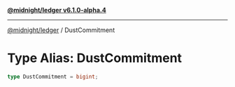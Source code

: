 [**@midnight/ledger v6.1.0-alpha.4**](../README.md)

***

[@midnight/ledger](../globals.md) / DustCommitment

# Type Alias: DustCommitment

```ts
type DustCommitment = bigint;
```
